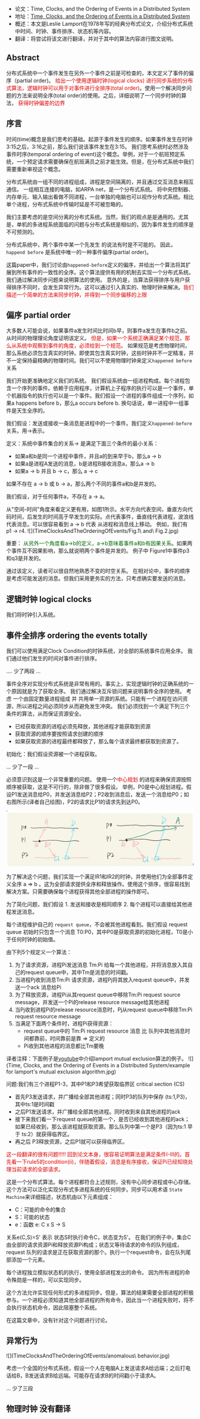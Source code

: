 

+ 论文：Time, Clocks, and the Ordering of Events in a Distributed System
+ 地址：[Time, Clocks, and the Ordering of Events in a Distributed System](https://lamport.azurewebsites.net/pubs/time-clocks.pdf)
+ 概述：本文是Leslie Lamport在1978年写的经典分布式论文，介绍分布式系统中时间、时钟、事件排序、状态机等内容。 
+ 翻译：将尝试将该文进行翻译，并对于其中的算法内容进行图文说明。 


## Abstract

分布式系统中一个事件发生在另外一个事件之前是可检查的，本文定义了事件的偏序（partial order)。<font color="#dd0000"> 给出一个使用逻辑时钟(logical clocks) 进行同步系统的分布式算法，逻辑时钟可以用于对事件进行全排序(total order)</font>。使用一个解决同步问题的方法来说明全序(total order)的使用。之后，详细说明了一个同步时钟的算法，<font color="#dd0000"> 获得时钟偏差的边界</font>


## 序言

时间(time)概念是我们思考的基础。起源于事件发生的顺序。如果事件发生在时钟3:15之后，3:16之前，那么我们说该事件发生在3:15。 我们思考系统时必然涉及事件时序(temporal ordering of event)这个概念。举例，对于一个航班预定系统，一个预定请求需要确保在航班满员之前才能生效。但是，在分布式系统中我们需要重新审视这个概念。


分布式系统由一组不同的进程组成，进程是空间隔离的，并且通过交互消息来相互通信。 一组相互连接的电脑，如ARPA net，是一个分布式系统。 将中央控制器、内存单元、输入输出看做不同进程，一台单独的电脑也可以视作分布式系统。相比单个进程，分布式系统中传输时延是不可被忽略的。

我们主要考虑的是空间分离的分布式系统。当然，我们的观点是是通用的。尤其是，单机的多进程系统面临的问题与分布式系统是相似的，因为事件发生的顺序是不可预测的。 

分布式系统中，两个事件中某一个先发生 的说法有时是不可能的。 因此，`happend before` 是系统中唯一的一种事件偏序(partial order)。

这篇paper中，我们讨论由`happened-before`定义的偏序，并给出一个算法将其扩展到所有事件的一致性的全序。这个算法提供有用的机制去实现一个分布式系统。 我们通过解决同步问题来说明算法的使用。 意外的是，当算法获得排序与用户获得排序不同时，会发生异常行为。这可以通过引入真实的、物理时钟来解决。<font color="#dd0000">我们描述一个简单的方法来同步时钟，并得到一个同步偏移的上限 </font>

## 偏序 partial order

大多数人可能会说，如果事件a发生时间比时间b早，则事件a发生在事件b之前。 从时间的物理理论角度证明该定义。<font color="#dd0000"> 但是，如果一个系统正确满足某个规范，那么从系统中观察到事件的角度，必须给到一个规范。</font> 如果规范是考虑物理时间，那么系统必须包含真实的时钟。即使其包含真实时钟，这些时钟并不一定精准，并不一定保持最精确的物理时间。我们可以不使用物理时钟来定义`happened before`关系

我们开始更准确地定义我们的系统。 我们假设系统由一组进程构成。每个进程包含一个序列的事件。依赖于应用程序，计算机上子程序的执行可以是一个事件，单个机器指令的执行也可以是一个事件。我们假设一个进程的事件组成一个序列，如果a happens before b，那么a occurs before b. 换句话说，单一进程中一组事件是天生全序的。 

我们假设：发送或接收一条消息是进程中的一个事件。我们定义`happened-before`关系，用&rarr;表示。


定义：系统中事件集合的关系&rarr; 是满足下面三个条件的最小关系：

+ 如果a和b是同一个进程中事件，并且a的到来早于b，那么a &rarr; b 
+ 如果a是进程A发送的消息，b是进程B接收消息a，那么a &rarr; b 
+ 如果a &rarr; b 并且 b &rarr; c，那么 a &rarr; c

如果不存在 a &rarr; b 或 b &rarr; a，那么两个不同的事件a和b是并发的。

我们假设，对于任何事件a，不存在 a &rarr; a。

从"空间-时间"角度来看定义更有用，如图1所示。水平方向代表空间，垂直方向代码时间，后发生的时间高于早发生的实际。点代表事件，垂直线代表进程，波浪线代表消息。可以很容易看到 a &rarr; b 代表 从进程和消息线上移动。 例如，我们有 p1 &rarr; r4.
![](TimeClocksAndTheOrderingOfEvents/Fig.1\ and\ Fig.2.jpg)


重要：<font color="#006600"> 从另外一个角度看a&rarr;b的定义，a&rarr;b意味着事件a和b有因果关系</font>。如果两个事件互不因果影响，那么就说明两个事件是并发的。 例子中 Figure1中事件p3和q3是并发的。

通过该定义，读者可以很自然地熟悉不变的时空关系。 在相对论中，事件的顺序是考虑可能发送的消息。但我们采用更务实的方法，只考虑确实要发送的消息。 

## 逻辑时钟 logical clocks 

我们将时钟引入系统。


## 事件全排序  ordering the events totally

我们可以使用满足Clock  Condition的时钟系统，对全部的系统事件应用全序。 我们通过他们发生的时间对事件进行排序。


.... 少了两段 ...



事件全序对实现分布式系统是非常有用的。事实上，实现逻辑时钟的正确系统的一个原因就是为了获取全序。 我们通过解决互斥锁问题来说明事件全序的使用。 考虑 一个由固定数量进程组成 并 共用单一资源的系统。只能有一个进程在访问资源，所以进程之间必须同步从而避免发生冲突。 我们必须找到一个满足下列三个条件的算法，从而保证资源安全。 

+ 已经获取资源的进程必须先释放，其他进程才能获取到资源
+ 获取资源的顺序要按照请求创建的顺序
+ 如果获取资源的进程最终都释放了，那么每个请求最终都获取到资源了。 

初始化：我们假设资源被一个进程获取。 

... 少了一段 ...

必须意识到这是一个非常重要的问题。 使用一个<font color="#dd0000">中心规划 </font> 的进程来确保资源按照顺序被获取，这是不可行的，除非做了很多假设。 举例，P0是中心规划进程。假设P1发送消息给P0，并发送消息给P2；P2收到消息后，发送一个消息给P0；如右图所示(译者自己绘图)，P2的请求比P1的请求先到达P0。

![](TimeClocksAndTheOrderingOfEvents/wrong-right.jpg)


为了解决这个问题，我们实现一个满足IR1和IR2的时钟，并使用他们为全部事件定义全序 a &Rightarrow; b 。这为全部请求提供全序和释放操作。使用这个排序，很容易找到解决方案。只需要确保每个进程获得其他全部进程的操作即可。 

为了简化问题，我们假设 1. 发送和接收是相同顺序 2. 每个进程可以直接给其他进程发送消息。 

每个进程维护自己的 `request queue`，不会被其他进程看到。我们假设 request queue 初始时只包含一个消息 T0:P0，其中P0是获取资源的初始化进程，T0是小于任何时钟的初始值。

由下列5个规定义一个算法：

1. 为了请求资源，进程Pi发送消息 Tm:Pi 给每一个其他进程，并将消息放入其自己的request queue中，其中Tm是消息的时间戳。
2. 当进程Pj收到消息Tm:Pi 请求资源，进程Pj将其放入request queue中，并发送一个ack 消息给Pi
3. 为了释放资源，进程Pi从其request queue中移除Tm:Pi request source message，并发送一个Pi的release resource message给其他进程
4. 当Pj收到进程Pi的release resource消息时，Pj从request queue中移除Tm:Pi request resource message
5. 当满足下面两个条件时，进程Pi获得资源：
	+ request queue中的 Tm:Pi request resource 消息 比 队列中其他消息时间都靠前，时间靠前是靠 &Rightarrow; 定义的
	+ Pi收到其他进程的消息都比Tm要晚
	
	
译者注释：下面例子是[youtube](https://www.youtube.com/watch?v=r7SJOhGF4Nc)中介绍lamport mutual exclusion算法的例子。
![](Time, Clocks, and the Ordering of Events in a Distributed System/example for lamport's mutual exclusion algorithm.jpg)
	
问题:我们有三个进程P1-3，其中P1和P3希望获取临界区 critical section (CS)

+ 首先P3发送请求，并广播给全部其他进程；同时P3的队列中保存 (ts:1,P3)，其中ts:1是时间戳
+ 之后P1发送请求，并广播给全部其他进程。同时收到来自其他进程的ack
+ 接下来我们看一下request queue的第一个，是否已经收到其他进程的ack；如果已经收到，那么该进程就获取资源。那么队列中第一个是P3（因为ts:1 早于 ts:2）就获得临界区。
+ 再之后 P3释放资源，之后P1就可以获得临界区。
	
	
	
<font color="dd0000" > 这一段翻译的很有问题!!!!! 回到论文本身，很容易证明算法是满足条件I-III的。首先看一下rule5的condition(ii)，伴随着假设，消息是有序接收，保证Pi已经知晓处理当前请求的全部请求。 </font>


这是一个分布式算法。每个进程都符合上述规则，没有中心同步进程或中心存储。这个方法可以泛化实现分布式多进程系统的任何同步。同步可以用术语 `State Machine`来详细描述，状态机由以下元素组成：

+ C：可能的命令的集合
+ S：可能的状态
+ e：函数 e: C x S &rarr; S

关系e(C,S)=S' 表示 状态S时执行命令C，状态变为S'。
在我们的例子中，集合C由全部的请求资源Pi和释放资源Pi构成；状态又等待请求的命令的队列组成，request 队列的请求是正在获取资源的那个。执行一个request命令，会在队列尾部添加一个元素。

每个进程独立模拟状态机的执行，使用全部进程发出的命令。 因为所有进程的命令殊勋是一样的，可以实现同步。

这个方法允许实现任何形式的多进程同步。但是，算法的结果需要全部进程的积极参与。一个进程必须知道其他全部进程的所有命令，因此当一个进程失败时，将不会执行状态机命令，因此阻塞整个系统。

在这篇文章中，没有针对这个问题进行讨论。

## 异常行为

![](TimeClocksAndTheOrderingOfEvents/anomalous\ behavior.jpg)

考虑一个全国的分布式系统，假设一个人在电脑A上发送请求A给远端；之后打电话给B，B发送请求B给远端。可能存在请求B的时间戳小于请求A。

... 少了三段



## 物理时钟 没有翻译
